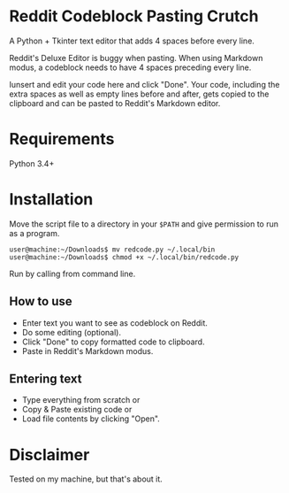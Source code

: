 # Reddit Codeblock Pasting Crutch
A Python + Tkinter text editor that adds 4 spaces before every line.

Reddit's Deluxe Editor is buggy when pasting.
When using Markdown modus, a codeblock needs to have
4 spaces preceding every line.

Iunsert and edit your code here and click "Done".
Your code, including the extra spaces as well as empty lines before and after,
gets copied to the clipboard and can be pasted to Reddit's Markdown editor.

# Requirements
Python 3.4+

# Installation
Move the script file to a directory in your `$PATH` and give permission to run as a program.

    user@machine:~/Downloads$ mv redcode.py ~/.local/bin
    user@machine:~/Downloads$ chmod +x ~/.local/bin/redcode.py

Run by calling from command line.

## How to use
* Enter text you want to see as codeblock on Reddit.
* Do some editing (optional).
* Click "Done" to copy formatted code to clipboard.
* Paste in Reddit's Markdown modus.

## Entering text
* Type everything from scratch or
* Copy & Paste existing code or
* Load file contents by clicking "Open".

# Disclaimer
Tested on my machine, but that's about it.
